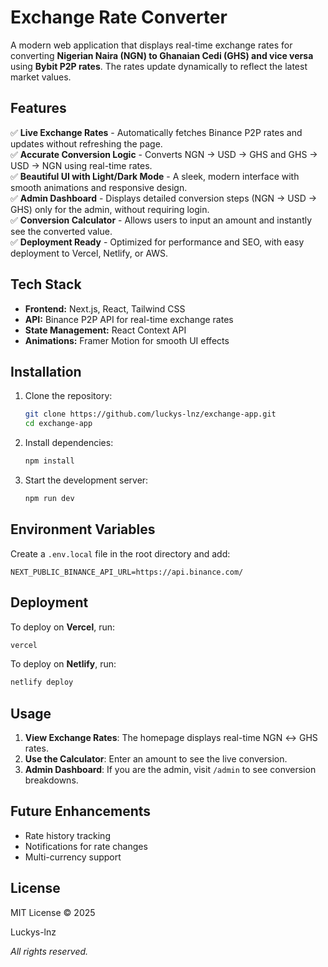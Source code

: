 # Exchange Rate Converter

A modern web application that displays real-time exchange rates for converting **Nigerian Naira (NGN) to Ghanaian Cedi (GHS) and vice versa** using **Bybit P2P rates**. The rates update dynamically to reflect the latest market values.

## Features

✅ **Live Exchange Rates** - Automatically fetches Binance P2P rates and updates without refreshing the page.  
✅ **Accurate Conversion Logic** - Converts NGN → USD → GHS and GHS → USD → NGN using real-time rates.  
✅ **Beautiful UI with Light/Dark Mode** - A sleek, modern interface with smooth animations and responsive design.  
✅ **Admin Dashboard** - Displays detailed conversion steps (NGN → USD → GHS) only for the admin, without requiring login.  
✅ **Conversion Calculator** - Allows users to input an amount and instantly see the converted value.  
✅ **Deployment Ready** - Optimized for performance and SEO, with easy deployment to Vercel, Netlify, or AWS.  

## Tech Stack

- **Frontend:** Next.js, React, Tailwind CSS  
- **API:** Binance P2P API for real-time exchange rates  
- **State Management:** React Context API  
- **Animations:** Framer Motion for smooth UI effects  

## Installation

1. Clone the repository:
   ```sh
   git clone https://github.com/luckys-lnz/exchange-app.git
   cd exchange-app
   ```
2. Install dependencies:
   ```sh
   npm install
   ```
3. Start the development server:
   ```sh
   npm run dev
   ```

## Environment Variables

Create a `.env.local` file in the root directory and add:
```env
NEXT_PUBLIC_BINANCE_API_URL=https://api.binance.com/
```

## Deployment

To deploy on **Vercel**, run:
```sh
vercel
```
To deploy on **Netlify**, run:
```sh
netlify deploy
```

## Usage

1. **View Exchange Rates**: The homepage displays real-time NGN ↔ GHS rates.  
2. **Use the Calculator**: Enter an amount to see the live conversion.  
3. **Admin Dashboard**: If you are the admin, visit `/admin` to see conversion breakdowns.  

## Future Enhancements

- Rate history tracking
- Notifications for rate changes
- Multi-currency support

## License

MIT License © 2025

Luckys-lnz

*All rights reserved.*

